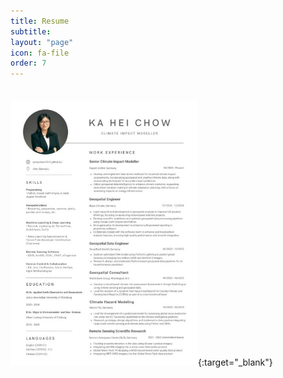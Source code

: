 ```yaml
---
title: Resume
subtitle: 
layout: "page"
icon: fa-file
order: 7
---
```


<div style="line-height:50%;">
    <br>
</div>

[<img alt="" width="300px" src="assets/images/cv.jpg" />](https://www.linkedin.com/in/kaheichow/details/featured/1745741996642/single-media-viewer/?profileId=ACoAACwwSwUBeaXCWKJnh7Jwqz-eX_-5NUqpQyk){:target="_blank"}


